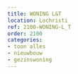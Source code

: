 ```yaml
---
title: WONING L&T
location: Lochristi
ref: 2100-WONING-L_T
order: 2100
categories:
- toon alles
- nieuwbouw
- gezinswoning
---
```

